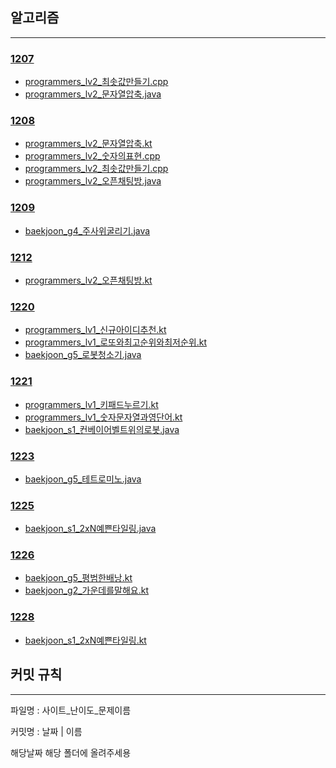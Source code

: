 ## 알고리즘

---
### [1207](1207)
- [programmers_lv2_최솟값만들기.cpp](1207/programmers_lv2_%EC%B5%9C%EC%86%9F%EA%B0%92%EB%A7%8C%EB%93%A4%EA%B8%B0.cpp)
- [programmers_lv2_문자열압축.java](1207/programmers_lv2_%EB%AC%B8%EC%9E%90%EC%97%B4%EC%95%95%EC%B6%95.java)

### [1208](1208)
- [programmers_lv2_문자열압축.kt](1208/programmers_lv2_%EB%AC%B8%EC%9E%90%EC%97%B4%EC%95%95%EC%B6%95.kt)
- [programmers_lv2_숫자의표현.cpp](1208/programmers_lv2_%EC%88%AB%EC%9E%90%EC%9D%98%ED%91%9C%ED%98%84.cpp)
- [programmers_lv2_최솟값만들기.cpp](1208/programmers_lv2_%EC%B5%9C%EC%86%9F%EA%B0%92%EB%A7%8C%EB%93%A4%EA%B8%B0.cpp)
- [programmers_lv2_오픈채팅방.java](1208/programmers_lv2_%EC%98%A4%ED%94%88%EC%B1%84%ED%8C%85%EB%B0%A9.java)

### [1209](1209)
- [baekjoon_g4_주사위굴리기.java](1209/baekjoon_g4_%EC%A3%BC%EC%82%AC%EC%9C%84%EA%B5%B4%EB%A6%AC%EA%B8%B0.java)

### [1212](1212)
- [programmers_lv2_오픈채팅방.kt](1212/programmers_lv2_%EC%98%A4%ED%94%88%EC%B1%84%ED%8C%85%EB%B0%A9.kt)

### [1220](1220)
- [programmers_lv1_신규아이디추천.kt](1220/programmers_lv1_%EC%8B%A0%EA%B7%9C%EC%95%84%EC%9D%B4%EB%94%94%EC%B6%94%EC%B2%9C.kt)
- [programmers_lv1_로또와최고순위와최저순위.kt](1220/programmers_lv1_%EB%A1%9C%EB%98%90%EC%99%80%EC%B5%9C%EA%B3%A0%EC%88%9C%EC%9C%84%EC%99%80%EC%B5%9C%EC%A0%80%EC%88%9C%EC%9C%84.kt)
- [baekjoon_g5_로봇청소기.java](1220/baekjoon_g5_%EB%A1%9C%EB%B4%87%EC%B2%AD%EC%86%8C%EA%B8%B0.java)

### [1221](1221)
- [programmers_lv1_키패드누르기.kt](1221/programmers_lv1_%ED%82%A4%ED%8C%A8%EB%93%9C%EB%88%84%EB%A5%B4%EA%B8%B0.kt)
- [programmers_lv1_숫자문자열과영단어.kt](1221/programmers_lv1_%EC%88%AB%EC%9E%90%EB%AC%B8%EC%9E%90%EC%97%B4%EA%B3%BC%EC%98%81%EB%8B%A8%EC%96%B4.kt)
- [baekjoon_s1_컨베이어벨트위의로봇.java](1221/baekjoon_s1_%EC%BB%A8%EB%B2%A0%EC%9D%B4%EC%96%B4%EB%B2%A8%ED%8A%B8%EC%9C%84%EC%9D%98%EB%A1%9C%EB%B4%87.java)

### [1223](1223)
- [baekjoon_g5_테트로미노.java](1223/baekjoon_g5_%ED%85%8C%ED%8A%B8%EB%A1%9C%EB%AF%B8%EB%85%B8.java)

### [1225](1225)
- [baekjoon_s1_2xN예쁜타일링.java](1225/baekjoon_s1_2xN%EC%98%88%EC%81%9C%ED%83%80%EC%9D%BC%EB%A7%81.java)

### [1226](1226)
- [baekjoon_g5_평범한배낭.kt](1226/baekjoon_g5_%ED%8F%89%EB%B2%94%ED%95%9C%EB%B0%B0%EB%82%AD.kt)
- [baekjoon_g2_가운데를말해요.kt](1226/baekjoon_g2_%EA%B0%80%EC%9A%B4%EB%8D%B0%EB%A5%BC%EB%A7%90%ED%95%B4%EC%9A%94.kt)

### [1228](1228)
- [baekjoon_s1_2xN예쁜타일링.kt](1228/baekjoon_s1_2xN%EC%98%88%EC%81%9C%ED%83%80%EC%9D%BC%EB%A7%81.kt)


## 커밋 규칙

---

파일명 : 사이트_난이도_문제이름

커밋명 : 날짜 | 이름

해당날짜 해당 폴더에 올려주세용

